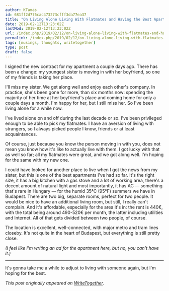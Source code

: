 ```yaml
---
author: KTamas
id: 681ff2d776cac473273cfff3da77ea37
title: "On Living Alone Living With Flatmates and Having the Best Apartment"
date: 2019-02-12T13:23:02Z
lastMod: 2019-02-12T13:23:02Z
url: /index.php/2019/02/12/on-living-alone-living-with-flatmates-and-having-the-best-apartment/
permalink: /index.php/2019/02/12/on-living-alone-living-with-flatmates-and-having-the-best-apartment/
tags: [musings, thoughts, writetogether]
type: post
draft: false
---
```

I signed the new contract for my apartment a couple days ago. There has been a change: my youngest sister is moving in with her boyfriend, so one of my friends is taking her place.

I'll miss my sister. We get along well and enjoy each other's company. In practice, she's been gone for more, than six months now: spending the majority of her time at her boyfriend's place and coming home for only a couple days a month. I'm happy for her, but I still miss her. So I've been living alone for a while now.

I've lived alone on and off during the last decade or so. I've been privileged enough to be able to pick my flatmates. I have an aversion of living with strangers, so I always picked people I know, friends or at least acquaintances.

Of course, just because you know the person moving in with you, does not mean you know how it's like to actually live with them. I got lucky with that as well so far; all my flatmates were great, and we got along well. I'm hoping for the same with my new one.

I could have looked for another place to live when I got the news from my sister, but this is one of the best apartments I've had so far. It's the right size, it has a big kitchen with a gas stove and a lot of working area, there's a decent amount of natural light and most importantly, it has AC — something that's rare in Hungary — for the humid 35°C (95°F) summers we have in Budapest. There are two big, separate rooms, perfect for two people. It would be nice to have an additional living room, but still, I really can't complain. And it's affordable, especially for the area it's in: the rent is 440€, with the total being around 490-520€ per month, the latter including utilities and Internet. All of that gets divided between two people, of course.

The location is excellent, well-connected, with major metro and tram lines closeby. It's not quite in the heart of Budapest, but everything is still pretty close.

*(I feel like I'm writing an ad for the apartment here, but no, you can't have it.)*

---

It's gonna take me a while to adjust to living with someone again, but I'm hoping for the best.

*This post originally appeared on [WriteTogether](https://writetogether.space/posts/ktamas/on-living-alone-living-with-flatmates-and-having-the-best-apartment).*
